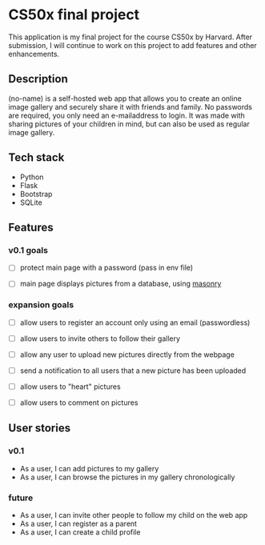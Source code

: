 # CS50x final project
This application is my final project for the course CS50x by Harvard.
After submission, I will continue to work on this project to add features and other enhancements.

## Description
(no-name) is a self-hosted web app that allows you to create an online image gallery and securely share it with friends and family.
No passwords are required, you only need an e-mailaddress to login.
It was made with sharing pictures of your children in mind, but can also be used as regular image gallery.

## Tech stack
- Python
- Flask
- Bootstrap
- SQLite

## Features

### v0.1 goals
- [ ] protect main page with a password (pass in env file)
- [ ] main page displays pictures from a database, using [masonry](https://masonry.desandro.com/)


### expansion goals
- [ ] allow users to register an account only using an email (passwordless)
- [ ] allow users to invite others to follow their gallery
- [ ] allow any user to upload new pictures directly from the webpage
- [ ] send a notification to all users that a new picture has been uploaded
- [ ] allow users to "heart" pictures
- [ ] allow users to comment on pictures


## User stories
### v0.1
- As a user, I can add pictures to my gallery
- As a user, I can browse the pictures in my gallery chronologically


### future
- As a user, I can invite other people to follow my child on the web app
- As a user, I can register as a parent
- As a user, I can create a child profile